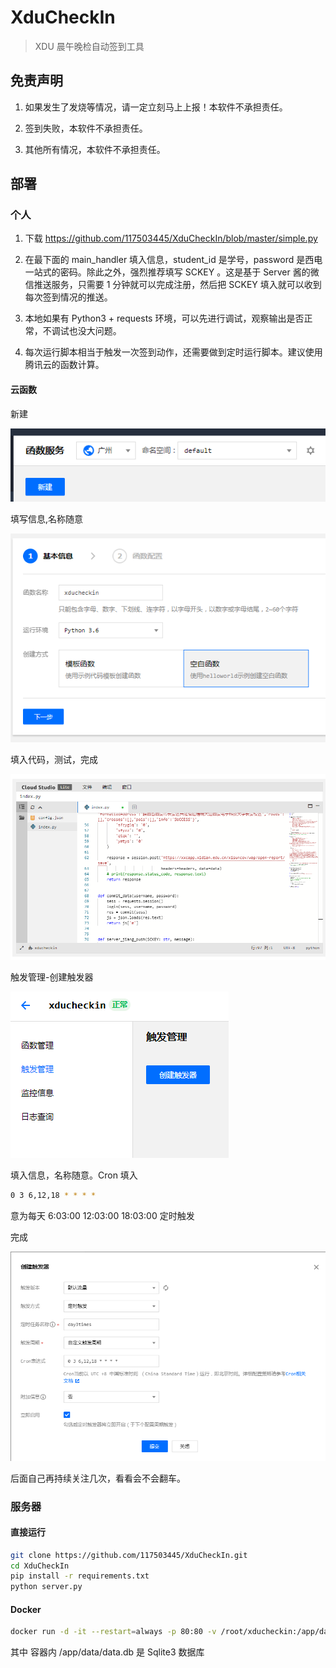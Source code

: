 # XduCheckIn

> XDU 晨午晚检自动签到工具

## 免责声明

1. 如果发生了发烧等情况，请一定立刻马上上报！本软件不承担责任。

2. 签到失败，本软件不承担责任。

3. 其他所有情况，本软件不承担责任。

## 部署

### 个人

1. 下载 <https://github.com/117503445/XduCheckIn/blob/master/simple.py>

2. 在最下面的 main_handler 填入信息，student_id 是学号，password 是西电一站式的密码。除此之外，强烈推荐填写 SCKEY 。这是基于 Server 酱的微信推送服务，只需要 1 分钟就可以完成注册，然后把 SCKEY 填入就可以收到每次签到情况的推送。

3. 本地如果有 Python3 + requests 环境，可以先进行调试，观察输出是否正常，不调试也没大问题。

4. 每次运行脚本相当于触发一次签到动作，还需要做到定时运行脚本。建议使用腾讯云的函数计算。

#### 云函数

新建

![new](./images/new.png)

填写信息,名称随意

![info](./images/info.png)

填入代码，测试，完成

![info](./images/code.png)

触发管理-创建触发器

![trigger](./images/trigger.png)

填入信息，名称随意。Cron 填入

```sh
0 3 6,12,18 * * * *
```

意为每天 6:03:00 12:03:00 18:03:00 定时触发

完成

![create_trigger](./images/create_trigger.png)

后面自己再持续关注几次，看看会不会翻车。

### 服务器

#### 直接运行

```sh
git clone https://github.com/117503445/XduCheckIn.git
cd XduCheckIn
pip install -r requirements.txt
python server.py
```

#### Docker

```sh
docker run -d -it --restart=always -p 80:80 -v /root/xducheckin:/app/data --name xducheckin 117503445/xducheckin
```

其中 容器内 /app/data/data.db 是 Sqlite3 数据库
